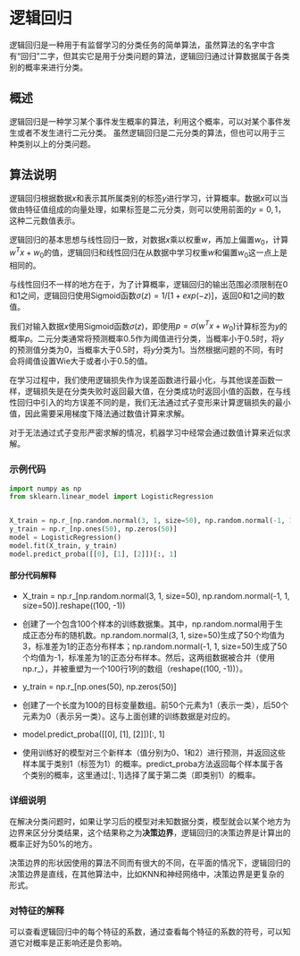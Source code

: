 # 逻辑回归

逻辑回归是一种用于有监督学习的分类任务的简单算法，虽然算法的名字中含有“回归”二字，但其实它是用于分类问题的算法，逻辑回归通过计算数据属于各类别的概率来进行分类。

## 概述

逻辑回归是一种学习某个事件发生概率的算法，利用这个概率，可以对某个事件发生或者不发生进行二元分类。 虽然逻辑回归是二元分类的算法，但也可以用于三种类别以上的分类问题。


## 算法说明

逻辑回归根据数据$x$和表示其所属类别的标签$y$进行学习，计算概率。数据$x$可以当做由特征值组成的向量处理，如果标签是二元分类，则可以使用前面的$y=0, 1$，这种二元数值表示。

逻辑回归的基本思想与线性回归一致，对数据$x$乘以权重$w$，再加上偏置$w_0$，计算$w^Tx+w_0$的值，逻辑回归和线性回归在从数据中学习权重$w$和偏置$w_0$这一点上是相同的。

与线性回归不一样的地方在于，为了计算概率，逻辑回归的输出范围必须限制在0和1之间，逻辑回归使用Sigmoid函数$\sigma(z)=1/[1+exp(-z)]$，返回0和1之间的数值。

我们对输入数据$x$使用Sigmoid函数$\sigma(z)$，即使用$p=\sigma(w^Tx+w_0)$计算标签为$y$的概率$p$。二元分类通常将预测概率0.5作为阈值进行分类，当概率小于0.5时，将$y$的预测值分类为0，当概率大于0.5时，将$y$分类为1。当然根据问题的不同，有时会将阈值设置Wie大于或者小于0.5的值。

在学习过程中，我们使用逻辑损失作为误差函数进行最小化，与其他误差函数一样，逻辑损失是在分类失败时返回最大值，在分类成功时返回小值的函数，在与线性回归中引入的均方误差不同的是，我们无法通过式子变形来计算逻辑损失的最小值，因此需要采用梯度下降法通过数值计算来求解。

对于无法通过式子变形严密求解的情况，机器学习中经常会通过数值计算来近似求解。

### 示例代码

```python
import numpy as np
from sklearn.linear_model import LogisticRegression


X_train = np.r_[np.random.normal(3, 1, size=50), np.random.normal(-1, 1, size=50)].reshape((100, -1))
y_train = np.r_[np.ones(50), np.zeros(50)]
model = LogisticRegression()
model.fit(X_train, y_train)
model.predict_proba([[0], [1], [2]])[:, 1]
```

#### 部分代码解释

* X_train = np.r_[np.random.normal(3, 1, size=50), np.random.normal(-1, 1, size=50)].reshape((100, -1)) 
* 创建了一个包含100个样本的训练数据集。其中，np.random.normal用于生成正态分布的随机数。np.random.normal(3, 1, size=50)生成了50个均值为3，标准差为1的正态分布样本；np.random.normal(-1, 1, size=50)生成了50个均值为-1，标准差为1的正态分布样本。然后，这两组数据被合并（使用np.r_），并被重塑为一个100行1列的数组（reshape((100, -1))）。

* y_train = np.r_[np.ones(50), np.zeros(50)]
* 创建了一个长度为100的目标变量数组。前50个元素为1（表示一类），后50个元素为0（表示另一类）。这与上面创建的训练数据是对应的。


* model.predict_proba([[0], [1], [2]])[:, 1]
* 使用训练好的模型对三个新样本（值分别为0、1和2）进行预测，并返回这些样本属于类别1（标签为1）的概率。predict_proba方法返回每个样本属于各个类别的概率，这里通过[:, 1]选择了属于第二类（即类别1）的概率。


### 详细说明

在解决分类问题时，如果让学习后的模型对未知数据分类，模型就会以某个地方为边界来区分分类结果，这个结果称之为**决策边界**，逻辑回归的决策边界是计算出的概率正好为50%的地方。

决策边界的形状因使用的算法不同而有很大的不同，在平面的情况下，逻辑回归的决策边界是直线，在其他算法中，比如KNN和神经网络中，决策边界是更复杂的形式。


### 对特征的解释

可以查看逻辑回归中的每个特征的系数，通过查看每个特征的系数的符号，可以知道它对概率是正影响还是负影响。
